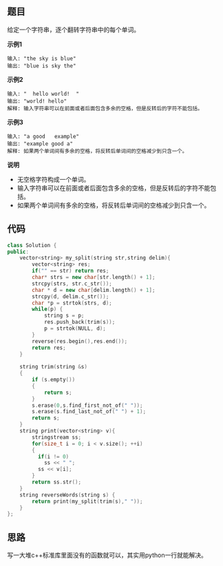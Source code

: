 ## 题目
给定一个字符串，逐个翻转字符串中的每个单词。

**示例1**
```
输入: "the sky is blue"
输出: "blue is sky the"
```

**示例2**
```
输入: "  hello world!  "
输出: "world! hello"
解释: 输入字符串可以在前面或者后面包含多余的空格，但是反转后的字符不能包括。
```

**示例3**
```
输入: "a good   example"
输出: "example good a"
解释: 如果两个单词间有多余的空格，将反转后单词间的空格减少到只含一个。
```

**说明**

* 无空格字符构成一个单词。
* 输入字符串可以在前面或者后面包含多余的空格，但是反转后的字符不能包括。
* 如果两个单词间有多余的空格，将反转后单词间的空格减少到只含一个。

## 代码
```C++
class Solution {
public:
    vector<string> my_split(string str,string delim){
        vector<string> res;
        if("" == str) return res;
        char* strs = new char[str.length() + 1];
        strcpy(strs, str.c_str()); 
        char * d = new char[delim.length() + 1];
        strcpy(d, delim.c_str());
        char *p = strtok(strs, d);
        while(p) {
            string s = p;
            res.push_back(trim(s));
            p = strtok(NULL, d);
        }
        reverse(res.begin(),res.end());
        return res;
    }
    
    string trim(string &s) 
    {
        if (s.empty()) 
        {
            return s;
        }
        s.erase(0,s.find_first_not_of(" "));
        s.erase(s.find_last_not_of(" ") + 1);
        return s;
    }
    string print(vector<string> v){
        stringstream ss;
        for(size_t i = 0; i < v.size(); ++i)
        {
          if(i != 0)
            ss << " ";
          ss << v[i];
        }
        return ss.str();
    }
    string reverseWords(string s) {
        return print(my_split(trim(s)," "));
    }
};
```
## 思路

写一大堆c++标准库里面没有的函数就可以，其实用python一行就能解决。